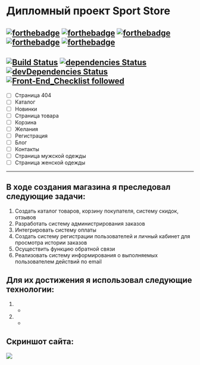 # Дипломный проект Sport Store
[![forthebadge](https://forthebadge.com/images/badges/validated-html5.svg)](https://forthebadge.com)
[![forthebadge](https://forthebadge.com/images/badges/uses-js.svg)](https://forthebadge.com)
[![forthebadge](https://forthebadge.com/images/badges/uses-html.svg)](https://forthebadge.com)
[![forthebadge](https://forthebadge.com/images/badges/uses-css.svg)](https://forthebadge.com)
[![forthebadge](https://forthebadge.com/images/badges/built-with-love.svg)](https://forthebadge.com)
---
 [![Build Status](https://travis-ci.org/webistomin/my-shop.svg?branch=master)](https://travis-ci.org/webistomin/my-shop) [![dependencies Status](https://david-dm.org/webistomin/my-shop/status.svg)](https://david-dm.org/webistomin/my-shop) [![devDependencies Status](https://david-dm.org/webistomin/my-shop/dev-status.svg)](https://david-dm.org/webistomin/my-shop?type=dev) [![Front‑End_Checklist followed](https://img.shields.io/badge/Front‑End_Checklist-followed-brightgreen.svg)](https://github.com/thedaviddias/Front-End-Checklist/) 
---
- [ ] Страница 404
- [ ] Каталог
- [ ] Новинки
- [ ] Страница товара
- [ ] Корзина
- [ ] Желания
- [ ] Регистрация
- [ ] Блог
- [ ] Контакты
- [ ] Страница мужской одежды
- [ ] Страница женской одежды
---

## В ходе создания магазина я преследовал следующие задачи:
1. Создать каталог товаров, корзину покупателя, систему скидок, отзывов
2. Разработать систему администрирования заказов
3. Интегрировать систему оплаты
4. Создать систему регистрации пользователей и личный кабинет для просмотра истории заказов
5. Осуществить функцию обратной связи
6. Реализовать систему информирования о выполняемых пользователем действий по email

## Для их достижения я использовал следующие технологии:
1. -
2. -

## Скриншот сайта:
<img src="https://mini.s-shot.ru/1366x0/PNG/1366/Z100/?https%3A%2F%2Fwebistomin.github.io%2Fmy-shop%2F">
